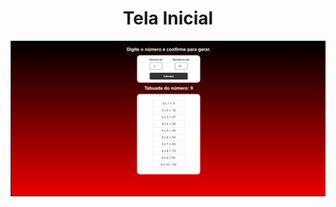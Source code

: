 # <div align="center">Tela Inicial</div>

![](https://github.com/nabucoanalista/portfolio-sites/blob/main/Tabuada%20js/tela.png)
